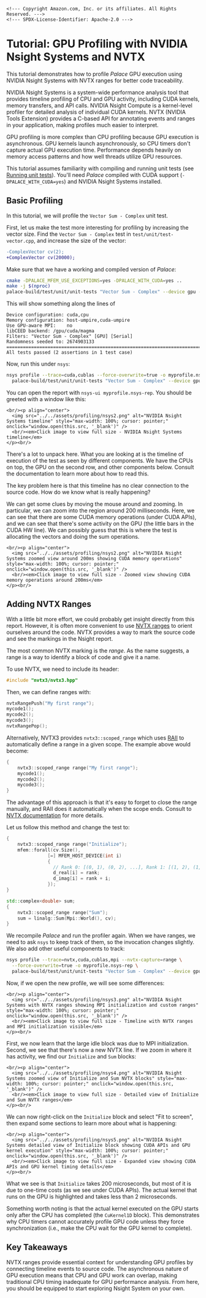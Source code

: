 ```@raw html
<!--- Copyright Amazon.com, Inc. or its affiliates. All Rights Reserved. --->
<!--- SPDX-License-Identifier: Apache-2.0 --->
```

# Tutorial: GPU Profiling with NVIDIA Nsight Systems and NVTX

This tutorial demonstrates how to profile *Palace* GPU execution using NVIDIA
Nsight Systems with NVTX ranges for better code traceability.

NVIDIA Nsight Systems is a system-wide performance analysis tool that provides
timeline profiling of CPU and GPU activity, including CUDA kernels, memory
transfers, and API calls. NVIDIA Nsight Compute is a kernel-level profiler for
detailed analysis of individual CUDA kernels. NVTX (NVIDIA Tools Extension)
provides a C-based API for annotating events and ranges in your application,
making profiles much easier to interpret.

GPU profiling is more complex than CPU profiling because GPU execution is
asynchronous. GPU kernels launch asynchronously, so CPU timers don't capture
actual GPU execution time. Performance depends heavily on memory access patterns
and how well threads utilize GPU resources.

This tutorial assumes familiarity with compiling and running unit tests (see
[Running unit tests](testing.md#Running-unit-tests)). You'll need *Palace*
compiled with CUDA support (`-DPALACE_WITH_CUDA=yes`) and NVIDIA Nsight Systems
installed.

## Basic Profiling

In this tutorial, we will profile the `Vector Sum - Complex` unit test.

First, let us make the test more interesting for profiling by increasing the
vector size. Find the `Vector Sum - Complex` test in `test/unit/test-vector.cpp`,
and increase the size of the vector:

```diff
-ComplexVector cv(2);
+ComplexVector cv(20000);
```

Make sure that we have a working and compiled version of *Palace*:

```sh
cmake -DPALACE_MFEM_USE_EXCEPTIONS=yes -DPALACE_WITH_CUDA=yes ..
make -j $(nproc)
palace-build/test/unit/unit-tests "Vector Sum - Complex" --device gpu --backend /gpu/cuda/magma
```

This will show something along the lines of

```
Device configuration: cuda,cpu
Memory configuration: host-umpire,cuda-umpire
Use GPU-aware MPI:    no
libCEED backend: /gpu/cuda/magma
Filters: "Vector Sum - Complex" [GPU] [Serial]
Randomness seeded to: 2674903133
===============================================================================
All tests passed (2 assertions in 1 test case)
```

Now, run this under `nsys`:

```sh
nsys profile --trace=cuda,cublas --force-overwrite=true -o myprofile.nsys-rep \
  palace-build/test/unit/unit-tests "Vector Sum - Complex" --device gpu --backend /gpu/cuda/magma
```

You can open the report with `nsys-ui myprofile.nsys-rep`. You should be greeted with a window like this:

```@raw html
<br/><p align="center">
  <img src="../../assets/profiling/nsys2.png" alt="NVIDIA Nsight Systems timeline" style="max-width: 100%; cursor: pointer;" onclick="window.open(this.src, '_blank')" />
  <br/><em>Click image to view full size - NVIDIA Nsight Systems timeline</em>
</p><br/>
```

There's a lot to unpack here. What you are looking at is the timeline of
execution of the test as seen by different components. We have the CPUs on top,
the GPU on the second row, and other components below. Consult the documentation
to learn more about how to read this.

The key problem here is that this timeline has no clear connection to the
source code. How do we know what is really happening?

We can get some clues by moving the mouse around and zooming. In particular, we
can zoom into the region around 200 milliseconds. Here, we can see that there
are some CUDA memory operations (under CUDA APIs), and we can see that there's
some activity on the GPU (the little bars in the CUDA HW line). We can possibly
guess that this is where the test is allocating the vectors and doing the sum
operations.

```@raw html
<br/><p align="center">
  <img src="../../assets/profiling/nsys2.png" alt="NVIDIA Nsight Systems zoomed view around 200ms showing CUDA memory operations" style="max-width: 100%; cursor: pointer;" onclick="window.open(this.src, '_blank')" />
  <br/><em>Click image to view full size - Zoomed view showing CUDA memory operations around 200ms</em>
</p><br/>
```

## Adding NVTX Ranges

With a little bit more effort, we could probably get insight directly from this
report. However, it is often more convenient to use [NVTX
ranges](https://nvidia.github.io/NVTX/) to orient ourselves around the code.
NVTX provides a way to mark the source code and see the markings in the Nsight
report.

The most common NVTX marking is the _range_. As the name suggests, a range is a
way to identify a block of code and give it a name.

To use NVTX, we need to include its header:

```cpp
#include "nvtx3/nvtx3.hpp"
```

Then, we can define ranges with:

```cpp
nvtxRangePush("My first range");
mycode1();
mycode2();
mycode3();
nvtxRangePop();
```

Alternatively, NVTX3 provides `nvtx3::scoped_range` which uses
[RAII](https://en.wikipedia.org/wiki/Resource_acquisition_is_initialization) to
automatically define a range in a given scope. The example above would become:

```cpp
{
    nvtx3::scoped_range range("My first range");
    mycode1();
    mycode2();
    mycode3();
}
```

The advantage of this approach is that it's easy to forget to close the range
manually, and RAII does it automatically when the scope ends. Consult to [NVTX
documentation](https://nvidia.github.io/NVTX/doxygen-cpp/) for more details.

Let us follow this method and change the test to:

```cpp
{
    nvtx3::scoped_range range("Initialize");
    mfem::forall(cv.Size(),
               [=] MFEM_HOST_DEVICE(int i)
               {
                 // Rank 0: [(0, 1), (0, 2), ...], Rank 1: [(1, 2), (1, 3), ...], etc.
                 d_real[i] = rank;
                 d_imag[i] = rank + i;
               });
}

std::complex<double> sum;
{
    nvtx3::scoped_range range("Sum");
    sum = linalg::Sum(Mpi::World(), cv);
}
```

We recompile *Palace* and run the profiler again. When we have ranges, we need
to ask `nsys` to keep track of them, so the invocation changes slightly. We also
add other useful components to track:

```sh
nsys profile --trace=nvtx,cuda,cublas,mpi --nvtx-capture=range \
  --force-overwrite=true -o myprofile.nsys-rep \
  palace-build/test/unit/unit-tests "Vector Sum - Complex" --device gpu --backend /gpu/cuda/magma
```

Now, if we open the new profile, we will see some differences:

```@raw html
<br/><p align="center">
  <img src="../../assets/profiling/nsys3.png" alt="NVIDIA Nsight Systems with NVTX ranges showing MPI initialization and custom ranges" style="max-width: 100%; cursor: pointer;" onclick="window.open(this.src, '_blank')" />
  <br/><em>Click image to view full size - Timeline with NVTX ranges and MPI initialization visible</em>
</p><br/>
```

First, we now learn that the large idle block was due to MPI initialization.
Second, we see that there's now a new NVTX line. If we zoom in where it has
activity, we find our `Initialize` and `Sum` blocks:

```@raw html
<br/><p align="center">
  <img src="../../assets/profiling/nsys4.png" alt="NVIDIA Nsight Systems zoomed view of Initialize and Sum NVTX blocks" style="max-width: 100%; cursor: pointer;" onclick="window.open(this.src, '_blank')" />
  <br/><em>Click image to view full size - Detailed view of Initialize and Sum NVTX ranges</em>
</p><br/>
```

We can now right-click on the `Initialize` block and select "Fit to screen",
then expand some sections to learn more about what is happening:

```@raw html
<br/><p align="center">
  <img src="../../assets/profiling/nsys5.png" alt="NVIDIA Nsight Systems detailed view of Initialize block showing CUDA APIs and GPU kernel execution" style="max-width: 100%; cursor: pointer;" onclick="window.open(this.src, '_blank')" />
  <br/><em>Click image to view full size - Expanded view showing CUDA APIs and GPU kernel timing details</em>
</p><br/>
```

What we see is that `Initialize` takes 200 microseconds, but most of it is due
to one-time costs (as we see under CUDA APIs). The actual kernel that runs
on the GPU is highlighted and takes less than 2 microseconds.

Something worth noting is that the actual kernel executed on the GPU
starts only after the CPU has completed (the `CuKernel1D` block). This demonstrates
why CPU timers cannot accurately profile GPU code unless they force
synchronization (i.e., make the CPU wait for the GPU kernel to complete).

## Key Takeaways

NVTX ranges provide essential context for understanding GPU profiles by
connecting timeline events to source code. The asynchronous nature of GPU
execution means that CPU and GPU work can overlap, making traditional CPU timing
inadequate for GPU performance analysis. From here, you should be equipped to
start exploring Nsight System on your own.
